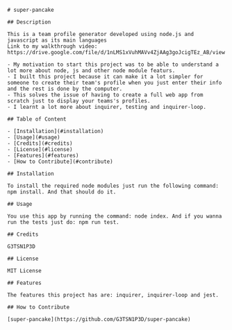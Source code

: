     # super-pancake

    ## Description
    
    This is a team profile generator developed using node.js and javascript as its main languages
    Link to my walkthrough video: https://drive.google.com/file/d/1nLMS1xVuhMAVv4ZjAAg3goJcigTEz_AB/view

    - My motivation to start this project was to be able to understand a lot more about node, js and other node module featurs.
    - I built this project because it can make it a lot simpler for someone to create their team's profile when you just enter their info and the rest is done by the computer.
    - This solves the issue of having to create a full web app from scratch just to display your teams's profiles.
    - I learnt a lot more about inquirer, testing and inquirer-loop.
    
    ## Table of Content 

    - [Installation](#installation)
    - [Usage](#usage)
    - [Credits](#credits)
    - [License](#license)
    - [Features](#features)
    - [How to Contribute](#contribute)
    
    ## Installation
    
    To install the required node modules just run the following command: npm install. And that should do it.
    
    ## Usage
    
    You use this app by running the command: node index. And if you wanna run the tests just do: npm run test.
    
    ## Credits
    
    G3TSN1P3D
    
    ## License
    
    MIT License
        
    ## Features
    
    The features this project has are: inquirer, inquirer-loop and jest.
    
    ## How to Contribute
    
    [super-pancake](https://github.com/G3TSN1P3D/super-pancake)